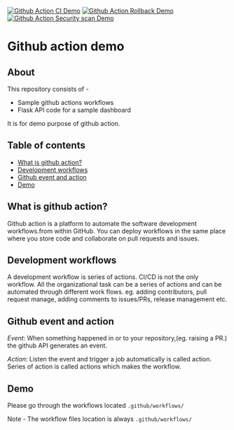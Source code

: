 [![Github Action CI Demo](https://github.com/asksmruti/demo/actions/workflows/ci-demo.yml/badge.svg)](https://github.com/asksmruti/demo/actions/workflows/ci-demo.yml)
[![Github Action Rollback Demo](https://github.com/asksmruti/demo/actions/workflows/rollback.yml/badge.svg)](https://github.com/asksmruti/demo/actions/workflows/rollback.yml)
[![Github Action Security scan Demo](https://github.com/asksmruti/demo/actions/workflows/security-scan-demo.yml/badge.svg)](https://github.com/asksmruti/demo/actions/workflows/security-scan-demo.yml)

[comment]: <> ([![Codecov]&#40;https://codecov.io/gh/asksmruti/demo/branch/main/graph/badge.svg?token=xxxxxx&#41;]&#40;https://codecov.io/gh/asksmruti/demo&#41;)

[comment]: <> (![Open Issues]&#40;https://img.shields.io/github/issues/asksmruti/demo&#41;)

[comment]: <> (![Open PRs]&#40;https://img.shields.io/github/issues-pr-raw/asksmruti/demo&#41;)

# Github action demo


About
------
This repository consists of -
* Sample github actions workflows
* Flask API code for a sample dashboard

It is for demo purpose of github action.

Table of contents
------------------

- [What is github action?](#what-is-github-action)
- [Development workflows](#development-workflow)
- [Github event and action](#github-events-actions)
- [Demo](#demo)

## What is github action?
Github action is a platform to automate the software development workflows.from within GitHub. 
You can deploy workflows in the same place where you store code and collaborate on pull requests and issues.


## Development workflows
A development workflow is series of actions. CI/CD is not the only workflow.
All the organizational task can be a series of actions and can be automated through different work flows. 
eg. adding contributors, pull request manage, adding comments to issues/PRs, release management etc.


## Github event and action
_Event_: When something happened in or to your repository,(eg. raising a PR.) the github API generates an event.

_Action_: Listen the event and trigger a job automatically is called action.
Series of action is called actions which makes the workflow.

## Demo
Please go through the workflows located `.github/workflows/`

Note - The workflow files location is always `.github/workflows/`